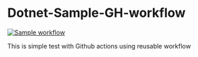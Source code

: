 # Dotnet-Sample-GH-workflow
[![Sample workflow](https://github.com/julienbassin/Dotnet-Sample-GH-workflow/actions/workflows/dotnet.yml/badge.svg)](https://github.com/julienbassin/Dotnet-Sample-GH-workflow/actions/workflows/dotnet.yml)

This is simple test with Github actions using reusable workflow 
